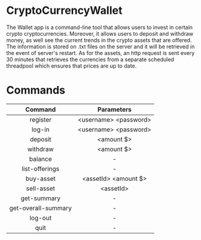 # CryptoCurrencyWallet 

The Wallet app is a command-line tool that allows users to invest in certain crypto cryptocurrencies. Moreover, it allows users to deposit and withdraw money, as well see the current trends in the crypto assets that are offered. The information is stored on .txt files on the server and it will be retrieved in the event of server's restart. As for the assets, an http request is sent every 30 minutes that retrieves the currencies from a separate scheduled threadpool which ensures that prices are up to date.  

# Commands
Command               | Parameters |
:-------------------: | :----------:
register |  \<username\> \<password\>
log-in   | \<username\> \<password\>
deposit  | \<amount $\>
withdraw | \<amount $\>
balance  | -
list-offerings | -
buy-asset | \<assetId\> \<amount $\>
sell-asset | \<assetId\>
get-summary | -
get-overall-summary | -
log-out | -
quit | -
